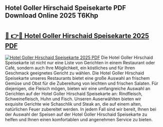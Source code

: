 ## Hotel Goller Hirschaid Speisekarte PDF Download Online 2025 T6Khp

# <h2><a href="http://gcao69.nevu.top/?p=Hotel+Goller+Hirschaid+Speisekarte">🔗 👉🔴 Hotel Goller Hirschaid Speisekarte 2025 PDF</a></h2>

[![Hotel Goller Hirschaid Speisekarte 2025 PDF](https://i.imgur.com/dBaPXMq.png)](http://gcao69.nevu.top/?p=Hotel+Goller+Hirschaid+Speisekarte)
Die Hotel Goller Hirschaid Speisekarte ist nicht nur eine Liste von Gerichten in einem Restaurant oder Café, sondern auch Ihre Möglichkeit, ein köstliches und für Ihren Geschmack geeignetes Gericht zu wählen. Die Hotel Goller Hirschaid Speisekarte unseres Restaurants bietet eine große Auswahl an frischem Gemüse und Obst für die Zubereitung von leichten und frischen Salaten. Für diejenigen, die Fleisch mögen, bieten wir eine umfangreiche Auswahl an Gerichten auf der Hotel Goller Hirschaid Speisekarte an: Rindfleisch, Schweinefleisch, Huhn und Fisch. Unseren Auserwählten bieten wir exquisite Gerichte wie Schaschlik und Steak an, die auf einem alten, natürlichen Feuer zubereitet werden. In jedem Fall sind wir bereit, Ihnen bei der Auswahl der Speisen auf der Hotel Goller Hirschaid Speisekarte zu helfen und Ihnen einen komfortablen und angenehmen Service zu bieten.
